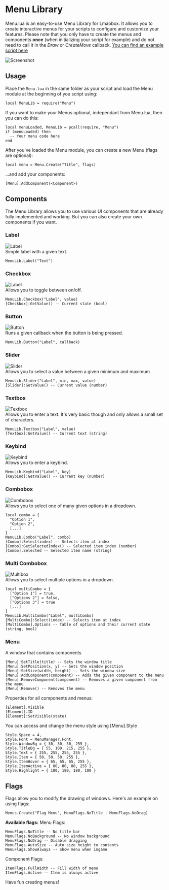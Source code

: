 # Menu Library
Menu.lua is an easy-to-use Menu Library for Lmaobox. It allows you to create interactive menus for your scripts to configure and customize your features. Please note that you only have to create the menus and components **once** (when initializing your script for example) and do not need to call it in the *Draw* or *CreateMove* callback.
[You can find an example script here](../Menu-Example.lua)

![Screenshot](https://i.imgur.com/k2hyOax.png)

## Usage
Place the `Menu.lua` in the same folder as your script and load the Menu module at the beginning of you script using:
```
local MenuLib = require("Menu")
```

If you want to make your Menus optional, independant from Menu.lua, then you can do this:
```
local menuLoaded, MenuLib = pcall(require, "Menu")
if (menuLoaded) then
  -- Your menu code here
end
```

After you've loaded the Menu module, you can create a new Menu (flags are optional):
```
local menu = Menu.Create("Title", flags)
```

...and add your components:
```
[Menu]:AddComponent(<Component>)
```

## Components
The Menu Library allows you to use various UI components that are already fully implemented and working. But you can also create your own components if you want.

### Label
![Label](https://i.imgur.com/knK7AOk.png)<br/>
Simple label with a given text.
```
MenuLib.Label("Text")
```

### Checkbox
![Label](https://i.imgur.com/ugksbLr.png)<br/>
Allows you to toggle between on/off.
```
MenuLib.Checkbox("Label", value)
[Checkbox]:GetValue() -- Current state (bool)
```

### Button
![Button](https://i.imgur.com/dOVKTG4.png)<br/>
Runs a given callback when the button is being pressed.
```
MenuLib.Button("Label", callback)
```

### Slider
![Slider](https://i.imgur.com/363zFtX.png)<br/>
Allows you to select a value between a given minimum and maximum
```
MenuLib.Slider("Label", min, max, value)
[Slider]:GetValue() -- Current value (number)
```

### Textbox
![Textbox](https://i.imgur.com/vo0j8n5.png)<br/>
Allows you to enter a text. It's very basic though and only allows a small set of characters.
```
MenuLib.Textbox("Label", value)
[Textbox]:GetValue() -- Current text (string)
```

### Keybind
![Keybind](https://i.imgur.com/qr24MrZ.png)<br/>
Allows you to enter a keybind.
```
MenuLib.Keybind("Label", key)
[Keybind]:GetValue() -- Current key (number)
```

### Combobox
![Combobox](https://i.imgur.com/VthXZZp.png)<br/>
Allows you to select one of many given options in a dropdown.
```
local combo = {
  "Option 1",
  "Option 2",
  [...]
}
MenuLib.Combo("Label", combo)
[Combo]:Select(index) -- Selects item at index
[Combo]:GetSelectedIndex() -- Selected item index (number)
[Combo].Selected -- Selected item name (string)
```

### Multi Combobox
![Multibox](https://i.imgur.com/bwPnnaf.png)<br/>
Allows you to select multiple options in a dropdown.
```
local multiCombo = {
  ["Option 1"] = true,
  ["Options 2"] = false,
  ["Options 3"] = true
  [...]
}
MenuLib.MultiCombo("Label", multiCombo)
[MultiCombo]:Select(index) -- Selects item at index
[MultiCombo].Options -- Table of options and their current state (string, bool)
```

### Menu
A window that contains components
```
[Menu]:SetTitle(title) -- Sets the window title
[Menu]:SetPosition(x, y) -- Sets the window position
[Menu]:SetSize(width, height) -- Sets the window size
[Menu]:AddComponent(component) -- Adds the given component to the menu
[Menu]:RemoveComponent(component) -- Removes a given component from the menu
[Menu]:Remove() -- Removes the menu
```

Properties for all components and menus:
```
[Element].Visible
[Element].ID
[Element]:SetVisible(state)
```

You can access and change the menu style using [Menu].Style
```
Style.Space = 4,
Style.Font = MenuManager.Font,
Style.WindowBg = { 30, 30, 30, 255 },
Style.TitleBg = { 55, 100, 215, 255 },
Style.Text = { 255, 255, 255, 255 },
Style.Item = { 50, 50, 50, 255 },
Style.ItemHover = { 65, 65, 65, 255 },
Style.ItemActive = { 80, 80, 80, 255 },
Style.Highlight = { 180, 180, 180, 100 }
```

## Flags
Flags allow you to modify the drawing of windows. Here's an example on using flags:
```
Menus.Create("Flag Menu", MenuFlags.NoTitle | MenuFlags.NoDrag)
```

**Available flags:**
Menu Flags:
```
MenuFlags.NoTitle -- No title bar
MenuFlags.NoBackground -- No window background
MenuFlags.NoDrag -- Disable dragging
MenuFlags.AutoSize -- Auto size height to contents
MenuFlags.ShowAlways -- Show menu when ingame
```

Component Flags:
```
ItemFlags.FullWidth -- Fill width of menu
ItemFlags.Active -- Item is always active
```

Have fun creating menus!
